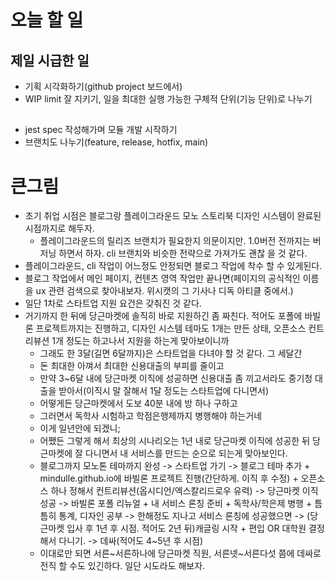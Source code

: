 # 오늘 할 일
## 제일 시급한 일
- 기획 시각화하기(github project 보드에서)
- WIP limit 잘 지키기, 일을 최대한 실행 가능한 구체적 단위(기능 단위)로 나누기

## 
- jest spec 작성해가며 모듈 개발 시작하기
- 브랜치도 나누기(feature, release, hotfix, main)

# 큰그림
- 초기 취업 시점은 블로그랑 플레이그라운드 모노 스토리북 디자인 시스템이 완료된 시점까지로 해두자.
	- 플레이그라운드의 릴리즈 브랜치가 필요한지 의문이지만. 1.0버전 전까지는 버저닝 하면서 하자. cli 브랜치와 비슷한 전략으로 가져가도 괜찮 을 것 같다.
- 플레이그라운드, cli 작업이 어느정도 안정되면 블로그 작업에 착수 할 수 있게된다.
- 블로그 작업에서 메인 페이지, 컨텐츠 영역 작업만 끝나면(페이지의 공식적인 이름을 ux 관련 검색으로 찾아내보자. 위시캣의 그 기사나 디독 아티클 중에서.)
- 일단 1차로 스타트업 지원 요건은 갖춰진 것 같다.
- 거기까지 한 뒤에 당근마켓에 솔직히 바로 지원하긴 좀 짜친다. 적어도 포폴에 바빌론 프로젝트까지는 진행하고, 디자인 시스템 테마도 1개는 만든 상태, 오픈소스 컨트리뷰션 1개 정도는 하고나서 지원을 하는게 맞아보이니까
	- 그래도 한 3달(길면 6달까지)은 스타트업을 다녀야 할 것 같다. 그 세달간
	- 돈 최대한 아껴서 최대한 신용대출의 부피를 줄이고
	- 만약 3~6달 내에 당근마켓 이직에 성공하면 신용대출 좀 끼고서라도 중기청 대출을 받아서(이직시 말 잘해서 1달 정도는 스타트업에 다니면서)
	- 어떻게든 당근마켓에서 도보 40분 내에 방 하나 구하고
	- 그러면서 독학사 시험하고 학점은행제까지 병행해야 하는거네
	- 이게 일년안에 되겠니;
	- 어쨌든 그렇게 해서 최상의 시나리오는 1년 내로 당근마켓 이직에 성공한 뒤 당근마켓에 잘 다니면서 내 서비스를 만드는 순으로 되는게 맞아보인다.
	- 블로그까지 모노톤 테마까지 완성 -> 스타트업 가기 -> 블로그 테마 추가 + mindulle.github.io에 바빌론 프로젝트 진행(간단하게. 이직 후 수정) + 오픈소스 하나 정해서 컨트리뷰션(옵시디언/엑스칼리드로우 유력) -> 당근마켓 이직성공 -> 바빌론 포폴 리뉴얼 + 내 서비스 론칭 준비 + 독학사/학은제 병행 + 틈틈히 통계, 디자인 공부 -> 한해정도 지나고 서비스 론칭에 성공했으면 -> (당근마켓 입사 후 1년 후 시점. 적어도 2년 뒤)캐글링 시작 + 편입 OR 대학원 결정해서 다니기. -> 데싸(적어도 4~5년 후 시점)
	- 이대로만 되면 서른~서른하나에 당근마켓 직원, 서른넷~서른다섯 쯤에 데싸로 전직 할 수도 있긴하다. 일단 시도라도 해보자.